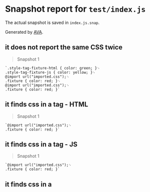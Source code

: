 # Snapshot report for `test/index.js`

The actual snapshot is saved in `index.js.snap`.

Generated by [AVA](https://ava.li).

## it does not report the same CSS twice

> Snapshot 1

    `.style-tag-fixture-html { color: green; }␊
    .style-tag-fixture-js { color: yellow; }␊
    @import url("imported.css");␊
    .fixture { color: red; }␊
    @import url("imported.css");␊
    .fixture { color: red; }`

## it finds css in a <link> tag - HTML

> Snapshot 1

    `@import url("imported.css");␊
    .fixture { color: red; }`

## it finds css in a <link> tag - JS

> Snapshot 1

    `@import url("imported.css");␊
    .fixture { color: red; }`

## it finds css in a <style> tag - HTML

> Snapshot 1

    `@import url("imported.css");␊
    .fixture { color: red; }␊
    .imported { color: blue; }`

## it finds css in a <style> tag - JS

> Snapshot 1

    `@import url("imported.css");␊
    .fixture { color: red; }␊
    .imported { color: blue; }`
